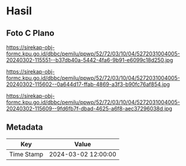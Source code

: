 # Hasil

## Foto C Plano

https://sirekap-obj-formc.kpu.go.id/dbbc/pemilu/ppwp/52/72/03/10/04/5272031004005-20240302-115551--b37db40a-5442-4fa6-9b91-e6099c18d250.jpg

https://sirekap-obj-formc.kpu.go.id/dbbc/pemilu/ppwp/52/72/03/10/04/5272031004005-20240302-115602--0a644d17-ffab-4869-a3f3-b90fc76af854.jpg

https://sirekap-obj-formc.kpu.go.id/dbbc/pemilu/ppwp/52/72/03/10/04/5272031004005-20240302-115609--9fd6fb7f-dbad-4625-a6f8-aec37296038d.jpg


## Metadata

| Key        | Value               |
| ---------- | ------------------- |
| Time Stamp | 2024-03-02 12:00:00 |



